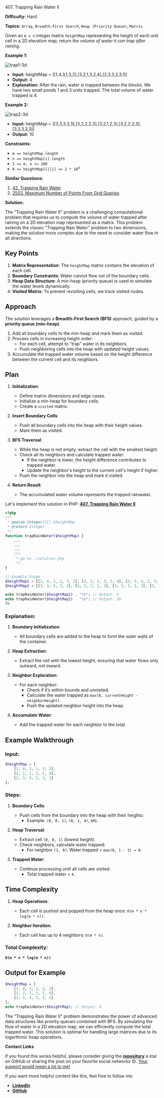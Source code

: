 407\. Trapping Rain Water II

**Difficulty:** Hard

**Topics:** `Array`, `Breadth-First Search`, `Heap (Priority Queue)`, `Matrix`

Given an `m x n` integer matrix `heightMap` representing the height of each unit cell in a 2D elevation map, return _the volume of water it can trap after raining_.

**Example 1:**

![trap1-3d](https://assets.leetcode.com/uploads/2021/04/08/trap1-3d.jpg)

- **Input:** heightMap = [[1,4,3,1,3,2],[3,2,1,3,2,4],[2,3,3,2,3,1]]
- **Output:** 4
- **Explanation:** After the rain, water is trapped between the blocks.
  We have two small ponds 1 and 3 units trapped.
  The total volume of water trapped is 4.

**Example 2:**

![trap2-3d](https://assets.leetcode.com/uploads/2021/04/08/trap2-3d.jpg)

- **Input:** heightMap = [[3,3,3,3,3],[3,2,2,2,3],[3,2,1,2,3],[3,2,2,2,3],[3,3,3,3,3]]
- **Output:** 10



**Constraints:**

- `m == heightMap.length`
- `n == heightMap[i].length`
- `1 <= m, n <= 200`
- <code>0 <= heightMap[i][j] <= 2 * 10<sup>4</sup></code>


**Similar Questions:**
1. [42. Trapping Rain Water](https://github.com/mah-shamim/leet-code-in-php/tree/main/algorithms/000042-trapping-rain-water)
2. [2503. Maximum Number of Points From Grid Queries](https://github.com/mah-shamim/leet-code-in-php/tree/main/algorithms/002503-maximum-number-of-points-from-grid-queries)



**Solution:**

The "Trapping Rain Water II" problem is a challenging computational problem that requires us to compute the volume of water trapped after raining on a 2D elevation map represented as a matrix. This problem extends the classic "Trapping Rain Water" problem to two dimensions, making the solution more complex due to the need to consider water flow in all directions.


## **Key Points**
1. **Matrix Representation**: The `heightMap` matrix contains the elevation of each cell.
2. **Boundary Constraints**: Water cannot flow out of the boundary cells.
3. **Heap Data Structure**: A min-heap (priority queue) is used to simulate the water levels dynamically.
4. **Visited Matrix**: To prevent revisiting cells, we track visited nodes.


## **Approach**
The solution leverages a **Breadth-First Search (BFS)** approach, guided by a **priority queue (min-heap)**:
1. Add all boundary cells to the min-heap and mark them as visited.
2. Process cells in increasing height order:
   - For each cell, attempt to "trap" water in its neighbors.
   - Push neighboring cells into the heap with updated height values.
3. Accumulate the trapped water volume based on the height difference between the current cell and its neighbors.


## **Plan**
1. **Initialization**:
   - Define matrix dimensions and edge cases.
   - Initialize a min-heap for boundary cells.
   - Create a `visited` matrix.

2. **Insert Boundary Cells**:
   - Push all boundary cells into the heap with their height values.
   - Mark them as visited.

3. **BFS Traversal**:
   - While the heap is not empty, extract the cell with the smallest height.
   - Check all its neighbors and calculate trapped water:
      - If the neighbor is lower, the height difference contributes to trapped water.
      - Update the neighbor's height to the current cell's height if higher.
   - Push the neighbor into the heap and mark it visited.

4. **Return Result**:
   - The accumulated water volume represents the trapped rainwater.

Let's implement this solution in PHP: **[407. Trapping Rain Water II](https://github.com/mah-shamim/leet-code-in-php/tree/main/algorithms/000407-trapping-rain-water-ii/solution.php)**

```php
<?php
/**
 * @param Integer[][] $heightMap
 * @return Integer
 */
function trapRainWater($heightMap) {
    ...
    ...
    ...
    /**
     * go to ./solution.php
     */
}

// Example Usage
$heightMap1 = [[1, 4, 3, 1, 3, 2], [3, 2, 1, 3, 2, 4], [2, 3, 3, 2, 3, 1]];
$heightMap2 = [[3, 3, 3, 3, 3], [3, 2, 2, 2, 3], [3, 2, 1, 2, 3], [3, 2, 2, 2, 3], [3, 3, 3, 3, 3]];

echo trapRainWater($heightMap1) . "\n"; // Output: 4
echo trapRainWater($heightMap2) . "\n"; // Output: 10
?>
```

### Explanation:

1. **Boundary Initialization**:
   - All boundary cells are added to the heap to form the outer walls of the container.

2. **Heap Extraction**:
   - Extract the cell with the lowest height, ensuring that water flows only outward, not inward.

3. **Neighbor Exploration**:
   - For each neighbor:
      - Check if it’s within bounds and unvisited.
      - Calculate the water trapped as `max(0, currentHeight - neighborHeight)`.
      - Push the updated neighbor height into the heap.

4. **Accumulate Water**:
   - Add the trapped water for each neighbor to the total.


## **Example Walkthrough**
### Input:
```php
$heightMap = [
    [1, 4, 3, 1, 3, 2],
    [3, 2, 1, 3, 2, 4],
    [2, 3, 3, 2, 3, 1]
];
```
### Steps:
1. **Boundary Cells**:
   - Push cells from the boundary into the heap with their heights:
      - Example: `(0, 0, 1)`, `(0, 1, 4)`, etc.

2. **Heap Traversal**:
   - Extract cell `(0, 0, 1)` (lowest height).
   - Check neighbors, calculate water trapped:
      - For neighbor `(1, 0)`: Water trapped = `max(0, 1 - 3) = 0`.

3. **Trapped Water**:
   - Continue processing until all cells are visited:
      - Total trapped water = `4`.


## **Time Complexity**
1. **Heap Operations**:
   - Each cell is pushed and popped from the heap once: `O(m * n * log(m * n))`.

2. **Neighbor Iteration**:
   - Each cell has up to 4 neighbors: `O(m * n)`.

### **Total Complexity**:
**`O(m * n * log(m * n))`**


## **Output for Example**
```php
$heightMap = [
    [1, 4, 3, 1, 3, 2],
    [3, 2, 1, 3, 2, 4],
    [2, 3, 3, 2, 3, 1]
];
echo trapRainWater($heightMap); // Output: 4
```

The "Trapping Rain Water II" problem demonstrates the power of advanced data structures like priority queues combined with BFS. By simulating the flow of water in a 2D elevation map, we can efficiently compute the total trapped water. This solution is optimal for handling large matrices due to its logarithmic heap operations.

**Contact Links**

If you found this series helpful, please consider giving the **[repository](https://github.com/mah-shamim/leet-code-in-php)** a star on GitHub or sharing the post on your favorite social networks 😍. [Your support would mean a lot to me!](https://jackaltimer.com/hzk8jsphf8?key=5ba736283dafd7f94a84865e3cc3d775)

If you want more helpful content like this, feel free to follow me:

- **[LinkedIn](https://www.linkedin.com/in/arifulhaque/)**
- **[GitHub](https://github.com/mah-shamim)**
